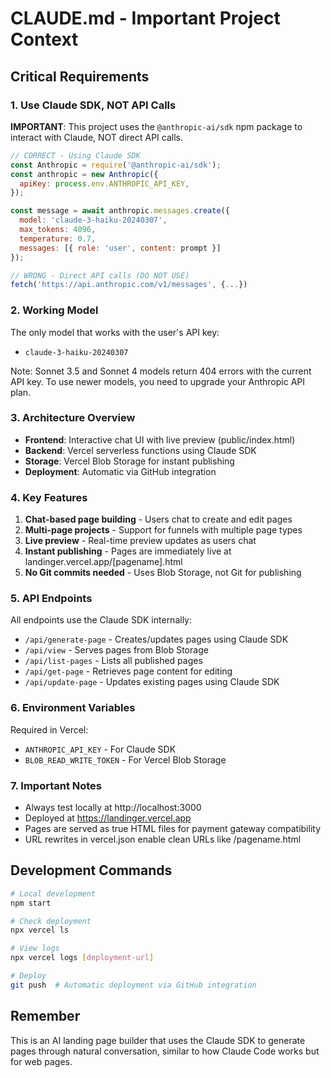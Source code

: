# CLAUDE.md - Important Project Context

## Critical Requirements

### 1. Use Claude SDK, NOT API Calls
**IMPORTANT**: This project uses the `@anthropic-ai/sdk` npm package to interact with Claude, NOT direct API calls.

```javascript
// CORRECT - Using Claude SDK
const Anthropic = require('@anthropic-ai/sdk');
const anthropic = new Anthropic({
  apiKey: process.env.ANTHROPIC_API_KEY,
});

const message = await anthropic.messages.create({
  model: 'claude-3-haiku-20240307',
  max_tokens: 4096,
  temperature: 0.7,
  messages: [{ role: 'user', content: prompt }]
});
```

```javascript
// WRONG - Direct API calls (DO NOT USE)
fetch('https://api.anthropic.com/v1/messages', {...})
```

### 2. Working Model  
The only model that works with the user's API key:
- `claude-3-haiku-20240307`

Note: Sonnet 3.5 and Sonnet 4 models return 404 errors with the current API key.
To use newer models, you need to upgrade your Anthropic API plan.

### 3. Architecture Overview
- **Frontend**: Interactive chat UI with live preview (public/index.html)
- **Backend**: Vercel serverless functions using Claude SDK
- **Storage**: Vercel Blob Storage for instant publishing
- **Deployment**: Automatic via GitHub integration

### 4. Key Features
1. **Chat-based page building** - Users chat to create and edit pages
2. **Multi-page projects** - Support for funnels with multiple page types
3. **Live preview** - Real-time preview updates as users chat
4. **Instant publishing** - Pages are immediately live at landinger.vercel.app/[pagename].html
5. **No Git commits needed** - Uses Blob Storage, not Git for publishing

### 5. API Endpoints
All endpoints use the Claude SDK internally:
- `/api/generate-page` - Creates/updates pages using Claude SDK
- `/api/view` - Serves pages from Blob Storage
- `/api/list-pages` - Lists all published pages
- `/api/get-page` - Retrieves page content for editing
- `/api/update-page` - Updates existing pages using Claude SDK

### 6. Environment Variables
Required in Vercel:
- `ANTHROPIC_API_KEY` - For Claude SDK
- `BLOB_READ_WRITE_TOKEN` - For Vercel Blob Storage

### 7. Important Notes
- Always test locally at http://localhost:3000
- Deployed at https://landinger.vercel.app
- Pages are served as true HTML files for payment gateway compatibility
- URL rewrites in vercel.json enable clean URLs like /pagename.html

## Development Commands
```bash
# Local development
npm start

# Check deployment
npx vercel ls

# View logs
npx vercel logs [deployment-url]

# Deploy
git push  # Automatic deployment via GitHub integration
```

## Remember
This is an AI landing page builder that uses the Claude SDK to generate pages through natural conversation, similar to how Claude Code works but for web pages.